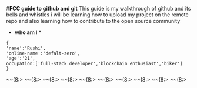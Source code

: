 #**FCC guide to github and git**
This guide is my walkthrough of github and its bells and whistles 
i will be learning how to upload my project on the remote repo
and also learning how to contribute to the open source community 
* **who am I** * 
```
{
'name':'Rushi',
'online-name':'defalt-zero',
'age':'21',
occupation:['full-stack developer','blockchain enthusiast','biker']
}
```
~~(8:> ~~(8:> ~~(8:> ~~(8:> ~~(8:> ~~(8:> ~~(8:> ~~(8:> ~~(8:> ~~(8:>
